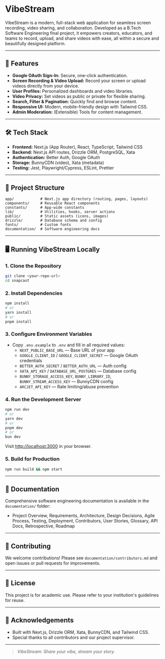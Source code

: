 # VibeStream

VibeStream is a modern, full-stack web application for seamless screen recording, video sharing, and collaboration. Developed as a B.Tech Software Engineering final project, it empowers creators, educators, and teams to record, upload, and share videos with ease, all within a secure and beautifully designed platform.

---

## 🚀 Features
- **Google OAuth Sign-In:** Secure, one-click authentication.
- **Screen Recording & Video Upload:** Record your screen or upload videos directly from your device.
- **User Profiles:** Personalized dashboards and video libraries.
- **Video Privacy:** Set videos as public or private for flexible sharing.
- **Search, Filter & Pagination:** Quickly find and browse content.
- **Responsive UI:** Modern, mobile-friendly design with Tailwind CSS.
- **Admin Moderation:** (Extensible) Tools for content management.

---

## 🛠️ Tech Stack
- **Frontend:** Next.js (App Router), React, TypeScript, Tailwind CSS
- **Backend:** Next.js API routes, Drizzle ORM, PostgreSQL, Xata
- **Authentication:** Better Auth, Google OAuth
- **Storage:** BunnyCDN (video), Xata (metadata)
- **Testing:** Jest, Playwright/Cypress, ESLint, Prettier

---

## 📂 Project Structure
```
app/            # Next.js app directory (routing, pages, layouts)
components/     # Reusable React components
constants/      # App-wide constants
lib/            # Utilities, hooks, server actions
public/         # Static assets (icons, images)
drizzle/        # Database schema and config
fonts/          # Custom fonts
documentation/  # Software engineering docs
```

---

## 🖥️ Running VibeStream Locally

### 1. **Clone the Repository**
```bash
git clone <your-repo-url>
cd snapcast
```

### 2. **Install Dependencies**
```bash
npm install
# or
yarn install
# or
pnpm install
```

### 3. **Configure Environment Variables**
- Copy `.env.example` to `.env` and fill in all required values:
  - `NEXT_PUBLIC_BASE_URL` — Base URL of your app
  - `GOOGLE_CLIENT_ID` / `GOOGLE_CLIENT_SECRET` — Google OAuth credentials
  - `BETTER_AUTH_SECRET` / `BETTER_AUTH_URL` — Auth config
  - `XATA_API_KEY` / `DATABASE_URL_POSTGRES` — Database config
  - `BUNNY_STORAGE_ACCESS_KEY`, `BUNNY_LIBRARY_ID`, `BUNNY_STREAM_ACCESS_KEY` — BunnyCDN config
  - `ARCJET_API_KEY` — Rate limiting/abuse prevention

### 4. **Run the Development Server**
```bash
npm run dev
# or
yarn dev
# or
pnpm dev
# or
bun dev
```
Visit [http://localhost:3000](http://localhost:3000) in your browser.

### 5. **Build for Production**
```bash
npm run build && npm start
```

---

## 📑 Documentation
Comprehensive software engineering documentation is available in the `documentation/` folder:
- Project Overview, Requirements, Architecture, Design Decisions, Agile Process, Testing, Deployment, Contributors, User Stories, Glossary, API Docs, Retrospective, Roadmap

---

## 🤝 Contributing
We welcome contributions! Please see `documentation/contributors.md` and open issues or pull requests for improvements.

---

## 📜 License
This project is for academic use. Please refer to your institution's guidelines for reuse.

---

## 🌟 Acknowledgements
- Built with Next.js, Drizzle ORM, Xata, BunnyCDN, and Tailwind CSS.
- Special thanks to all contributors and our project supervisor.

---

> _VibeStream: Share your vibe, stream your story._
